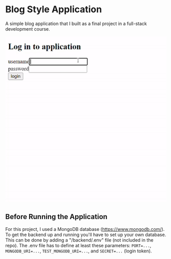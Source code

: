 # Blog Style Application

A simple blog application that I built as a final project in a full-stack development course. 


![Blogs](gifs/blogs.gif)


## Before Running the Application

For this project, I used a MongoDB database (https://www.mongodb.com/). To get the backend up and running you'll have to set up your own database. This can be done by adding a "/backend/.env" file (not included in the repo). The .env file has to define at least these parameters: ```PORT=...```, ```MONGODB_URI=...```, ```TEST_MONGODB_URI=...```, and ```SECRET=...``` (login token). 
